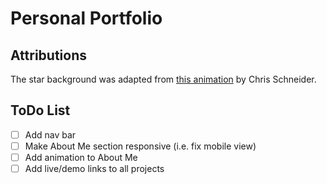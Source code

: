 # Personal Portfolio

## Attributions
The star background was adapted from [this animation](https://codepen.io/chriskschneider/pen/GgPeOe) by Chris Schneider.

## ToDo List
- [ ] Add nav bar
- [ ] Make About Me section responsive (i.e. fix mobile view)
- [ ] Add animation to About Me
- [ ] Add live/demo links to all projects
